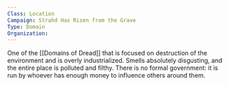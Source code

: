```yaml
---
Class: Location
Campaign: Strahd Has Risen from the Grave
Type: Domain
Organization:
---
```

One of the [[Domains of Dread]] that is focused on destruction of the environment and is overly industrialized. Smells absolutely disgusting, and the entire place is polluted and filthy. There is no formal government: it is run by whoever has enough money to influence others around them.
